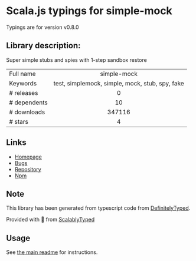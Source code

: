 
# Scala.js typings for simple-mock

Typings are for version v0.8.0

## Library description:
Super simple stubs and spies with 1-step sandbox restore

|                    |                 |
| ------------------ | :-------------: |
| Full name          | simple-mock |
| Keywords           | test, simplemock, simple, mock, stub, spy, fake |
| # releases         | 0 |
| # dependents       | 10 |
| # downloads        | 347116 |
| # stars            | 4 |

## Links
- [Homepage](https://github.com/jupiter/simple-mock)
- [Bugs](https://github.com/jupiter/simple-mock/issues)
- [Repository](https://github.com/jupiter/simple-mock)
- [Npm](https://www.npmjs.com/package/simple-mock)
    


## Note
This library has been generated from typescript code from [DefinitelyTyped](https://definitelytyped.org).

Provided with :purple_heart: from [ScalablyTyped](https://github.com/oyvindberg/ScalablyTyped)

## Usage
See [the main readme](../../readme.md) for instructions.


